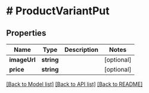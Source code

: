 # # ProductVariantPut

## Properties

Name | Type | Description | Notes
------------ | ------------- | ------------- | -------------
**imageUrl** | **string** |  | [optional] 
**price** | **string** |  | [optional] 

[[Back to Model list]](../../README.md#documentation-for-models) [[Back to API list]](../../README.md#documentation-for-api-endpoints) [[Back to README]](../../README.md)


